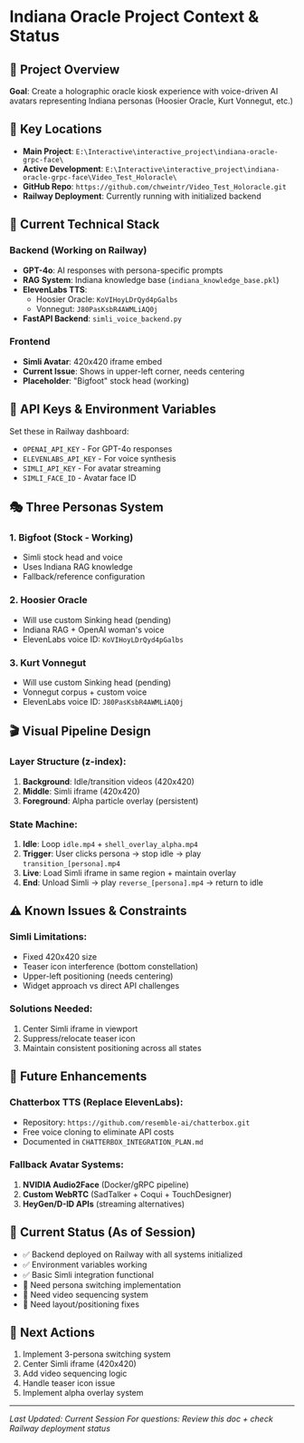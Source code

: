 # Indiana Oracle Project Context & Status

## 🎯 Project Overview
**Goal**: Create a holographic oracle kiosk experience with voice-driven AI avatars representing Indiana personas (Hoosier Oracle, Kurt Vonnegut, etc.)

## 📁 Key Locations
- **Main Project**: `E:\Interactive\interactive_project\indiana-oracle-grpc-face\`
- **Active Development**: `E:\Interactive\interactive_project\indiana-oracle-grpc-face\Video_Test_Holoracle\`
- **GitHub Repo**: `https://github.com/chweintr/Video_Test_Holoracle.git`
- **Railway Deployment**: Currently running with initialized backend

## 🔧 Current Technical Stack

### Backend (Working on Railway)
- **GPT-4o**: AI responses with persona-specific prompts
- **RAG System**: Indiana knowledge base (`indiana_knowledge_base.pkl`)
- **ElevenLabs TTS**: 
  - Hoosier Oracle: `KoVIHoyLDrQyd4pGalbs`
  - Vonnegut: `J80PasKsbR4AWMLiAQ0j`
- **FastAPI Backend**: `simli_voice_backend.py`

### Frontend
- **Simli Avatar**: 420x420 iframe embed
- **Current Issue**: Shows in upper-left corner, needs centering
- **Placeholder**: "Bigfoot" stock head (working)

## 🔑 API Keys & Environment Variables
Set these in Railway dashboard:
- `OPENAI_API_KEY` - For GPT-4o responses
- `ELEVENLABS_API_KEY` - For voice synthesis  
- `SIMLI_API_KEY` - For avatar streaming
- `SIMLI_FACE_ID` - Avatar face ID

## 🎭 Three Personas System

### 1. Bigfoot (Stock - Working)
- Simli stock head and voice
- Uses Indiana RAG knowledge
- Fallback/reference configuration

### 2. Hoosier Oracle
- Will use custom Sinking head (pending)
- Indiana RAG + OpenAI woman's voice
- ElevenLabs voice ID: `KoVIHoyLDrQyd4pGalbs`

### 3. Kurt Vonnegut
- Will use custom Sinking head (pending)
- Vonnegut corpus + custom voice
- ElevenLabs voice ID: `J80PasKsbR4AWMLiAQ0j`

## 🎬 Visual Pipeline Design

### Layer Structure (z-index):
1. **Background**: Idle/transition videos (420x420)
2. **Middle**: Simli iframe (420x420)
3. **Foreground**: Alpha particle overlay (persistent)

### State Machine:
1. **Idle**: Loop `idle.mp4` + `shell_overlay_alpha.mp4`
2. **Trigger**: User clicks persona → stop idle → play `transition_[persona].mp4`
3. **Live**: Load Simli iframe in same region + maintain overlay
4. **End**: Unload Simli → play `reverse_[persona].mp4` → return to idle

## ⚠️ Known Issues & Constraints

### Simli Limitations:
- Fixed 420x420 size
- Teaser icon interference (bottom constellation)
- Upper-left positioning (needs centering)
- Widget approach vs direct API challenges

### Solutions Needed:
1. Center Simli iframe in viewport
2. Suppress/relocate teaser icon
3. Maintain consistent positioning across all states

## 🔄 Future Enhancements

### Chatterbox TTS (Replace ElevenLabs):
- Repository: `https://github.com/resemble-ai/chatterbox.git`
- Free voice cloning to eliminate API costs
- Documented in `CHATTERBOX_INTEGRATION_PLAN.md`

### Fallback Avatar Systems:
1. **NVIDIA Audio2Face** (Docker/gRPC pipeline)
2. **Custom WebRTC** (SadTalker + Coqui + TouchDesigner)
3. **HeyGen/D-ID APIs** (streaming alternatives)

## 📝 Current Status (As of Session)
- ✅ Backend deployed on Railway with all systems initialized
- ✅ Environment variables working
- ✅ Basic Simli integration functional
- 🔧 Need persona switching implementation
- 🔧 Need video sequencing system
- 🔧 Need layout/positioning fixes

## 🚀 Next Actions
1. Implement 3-persona switching system
2. Center Simli iframe (420x420)
3. Add video sequencing logic
4. Handle teaser icon issue
5. Implement alpha overlay system

---
*Last Updated: Current Session*
*For questions: Review this doc + check Railway deployment status*